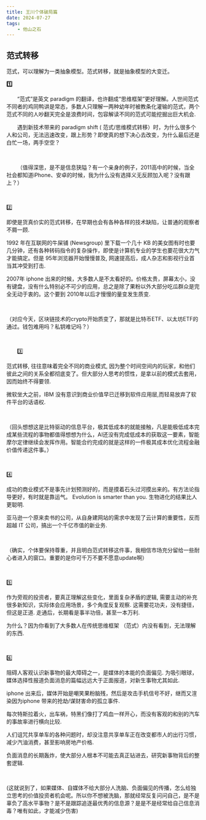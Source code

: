 ```yaml
---
title: 王川个体破局篇
date: 2024-07-27
tags:
    - 他山之石
---
```




## 范式转移

范式，可以理解为⼀类抽象模型。范式转移，就是抽象模型的⼤变迁。

**1️⃣**

&emsp;&emsp;“范式”是英文 paradigm 的翻译，也许翻成“思维框架”更好理解。人世间范式不同者的鸡同鸭讲是常态，多数人只理解一两种幼年时被教条化灌输的范式，两个范式不同的人吵翻天完全是浪费时间，包容解读不同的范式可能挖掘出巨大机会.



&emsp;&emsp;遇到新技术带来的 paradigm shift ( 范式/思维模式转移）时，为什么很多个人和公司，无法迅速改变，跟上形势？即使真的想下决心去改变，为什么最后还是白忙一场，两手空空？

<br>

&emsp;&emsp;（值得深思，是不是信息狭隘？有一个亲身的例子，2011高中的时候，当全社会都知道iPhone、安卓的时候，我为什么没有选择义无反顾加入呢？没有跟上？）

<br>

2️⃣

即使是货真价实的范式转移，在早期也会有各种各样的技术缺陷，让普通的观察者不屑一顾.

1992 年在互联网的牛屎铺 (Newsgroup) 里下载一个几十 KB 的美女图有时也要几分钟，还有各种转码指令的复杂操作，即使是计算机专业的学生也要花很大力气才能搞定。但是 95年浏览器开始慢慢普及, 网速提高后，成人杂志和影视行业首当其冲受到打击.

2007年 iphone 出来的时候，大多数人是不太看好的。价格太贵，屏幕太小，没有键盘，没有什么特别必不可少的应用，总之是除了果粉以外大部分吃瓜群众是完全无动于衷的。这个要到 2010年以后才慢慢的量变发生质变.

<br>

（对应今天，区块链技术的crypto开始质变了，那就是比特币ETF、以太坊ETF的通过。钱包难用吗？私钥难记吗？）

<br>

&emsp;&emsp;3️⃣ 

范式转移, 往往意味着完全不同的商业模式, 因为整个时间空间内的玩家，和他们彼此之间的关系全都彻底变了。但大部分人思考的惯性，是拿以前的模式去套用，因而始终不得要领.

微软坐大之前，IBM 没有意识到商业价值早已迁移到软件应用层,而轻易放弃了软件平台的话语权.

<br>

（回头想想这是比特驱动的信息平台，极其低成本的就能接触，凡是能极低成本完成某些流程的事物都值得想想为什么，AI还没有完成低成本的获取这一要素，智能摩尔定律继续会发挥作用。智能合约完成的就是这样的一件极其成本优化流程金融价值传递这件事。）

<br>

4️⃣

成功的商业模式不是事先计划预测好的，而是摸着石头过河摸出来的。有方法论指导更好，有时就是靠运气。 Evolution is smarter than you. 生物进化的结果比人更聪明.

亚马逊一个原来卖书的公司，从自身建网站的需求中发现了云计算的重要性，反而超越 IT 公司，搞出一个千亿市值的新业务.

<br>

（确实，个体要保持尊重，并且明白范式转移这件事，我相信市场充分留给一些耐心者进入的窗口。重要的是你可千万不要不愿意update啊）

<br>

5️⃣

作为旁观的投资者，要真正理解这些变化，里面复杂矛盾的逻辑, 需要主动的补充很多新知识，实际体会应用场景，多个角度反复观察. 这需要花功夫，没有捷径，但这是正道. 走通后，长期看是事半功倍，甚至一本万利.

为什么？因为你看到了大多数人在传统思维框架 （范式）内没有看到，无法理解的东西.

<br>

6️⃣

阻碍人客观认识新事物的最大障碍之一，是媒体的本能的负面偏见. 为吸引眼球，媒体选择性报道负面消息的篇幅远远大于正面报道，对新生事物尤其如此.

iphone 出来后，媒体开始是嘲笑果粉脑残，然后是攻击手机信号不好，继而又渲染因为iphone 带来的抢劫/谋财害命的孤立事件.

每次特斯拉着火，出车祸，特黑们像打了鸡血一样开心，而没有客观的和别的汽车的事故率进行横向比较.

人们诅咒共享单车的各种问题时，却没注意共享单车正在改变都市人的出行习惯，减少汽油消费，甚至影响房地产价格.

负面消息的长期轰炸，使大部分人根本不可能去真正钻进去，研究新事物背后的整套逻辑.

<br>

(这就说到了，如果媒体、自媒体不给大部分人洗脑、负面偏见的传播，怎么给独立思考的价值投资者机会呢。所以你不想被洗脑，那就经常反复问问自己，是不是辜负了高水平事物？是不是跟踪追逐最优秀的信息源？是是不是经常给自己信息消毒？唯有如此，才能减少伤害)

<br>


